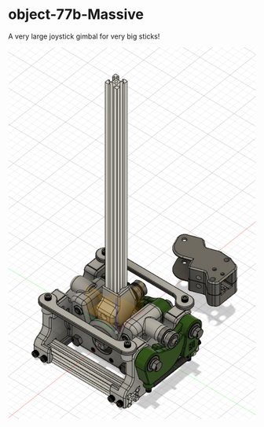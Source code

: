 # object-77b-Massive
A very large joystick gimbal for very big sticks!

![Screenshot](Capture2.PNG)

